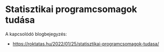 # Statisztikai programcsomagok tudása

A kapcsolódó blogbejegyzés:
* https://roktatas.hu/2022/01/25/statisztikai-programcsomagok-tudasa/
